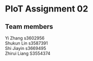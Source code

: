 # PIoT Assignment 02
## Team members ##
Yi Zhang s3602956 <br>
Shukun Lin s3587391<br>
Shi Jiayin s3669495<br>
Zhirui Liang S3554374<br>